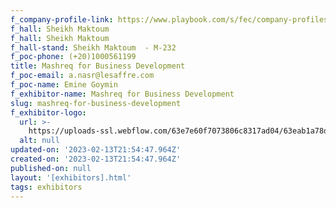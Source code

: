 ```yaml
---
f_company-profile-link: https://www.playbook.com/s/fec/company-profiles
f_hall: Sheikh Maktoum
f_hall: Sheikh Maktoum
f_hall-stand: Sheikh Maktoum  - M-232
f_poc-phone: (+20)1000561199
title: Mashreq for Business Development
f_poc-email: a.nasr@lesaffre.com
f_poc-name: Emine Goymin
f_exhibitor-name: Mashreq for Business Development
slug: mashreq-for-business-development
f_exhibitor-logo:
  url: >-
    https://uploads-ssl.webflow.com/63e7e60f7073806c8317ad04/63eab1a78dca56c03c211769_MGUwOQ.png
  alt: null
updated-on: '2023-02-13T21:54:47.964Z'
created-on: '2023-02-13T21:54:47.964Z'
published-on: null
layout: '[exhibitors].html'
tags: exhibitors
---
```



